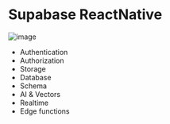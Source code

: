 # Supabase ReactNative 

![image](https://github.com/AbdelrahmanAbounida/supabase-rn/assets/93732583/aebddd5c-732b-4883-baa3-4f8f1e04e59f)

* Authentication
* Authorization
* Storage
* Database
* Schema
* AI & Vectors
* Realtime
* Edge functions 
